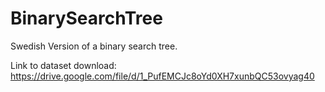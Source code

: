 # BinarySearchTree
Swedish Version of a binary search tree.

Link to dataset download: https://drive.google.com/file/d/1_PufEMCJc8oYd0XH7xunbQC53ovyag40
